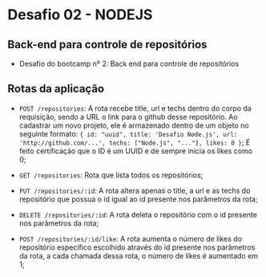 # Desafio 02 - NODEJS

## Back-end para controle de repositórios

- Desafio do bootcamp nº 2: Back end para controle de repositórios

## Rotas da aplicação

- ```POST /repositories```: A rota recebe title, url e techs dentro do corpo da requisição, sendo a URL o link para o github desse repositório. Ao cadastrar um novo projeto, ele é armazenado dentro de um objeto no seguinte formato: ```{ id: "uuid", title: 'Desafio Node.js', url: 'http://github.com/...', techs: ["Node.js", "..."], likes: 0 }```; É feito certificação que o ID é um UUID e de sempre inicia os likes como 0;

- ```GET /repositories```: Rota que lista todos os repositórios;

- ```PUT /repositories/:id```: A rota altera apenas o title, a url e as techs do repositório que possua o id igual ao id presente nos parâmetros da rota;

- ```DELETE /repositories/:id```: A rota deleta o repositório com o id presente nos parâmetros da rota;

- ```POST /repositories/:id/like```: A rota aumenta o número de likes do repositório específico escolhido através do id presente nos parâmetros da rota, a cada chamada dessa rota, o número de likes é aumentado em 1;
